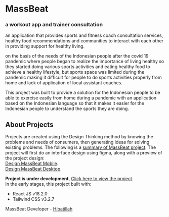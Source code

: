 # MassBeat
### a workout app and trainer consultation

an application that provides sports and fitness coach consultation services, healthy food recommendations and communities to interact with each other in providing support for healthy living.

on the basis of the needs of the Indonesian people after the covid 19 pandemic where people began to realize the importance of living healthy so they started doing various sports activities and eating healthy food to achieve a healthy lifestyle, but sports space was limited during the pandemic making it difficult for people to do sports activities properly from home and lack of application of local assistant coaches.

This project was built to provide a solution for the Indonesian people to be able to exercise easily from home during a pandemic with an application based on the Indonesian language so that it makes it easier for the Indonesian people to understand the sports they are doing.<br>

## About Projects

Projects are created using the Design Thinking method by knowing the problems and needs of consumers, then generating ideas for solving existing problems. The following is a [summary of MassBeat project](https://www.behance.net/gallery/162029955/MassBeat-Aplikasi-Workout-Dan-Konsultasi-Trainer). The project will first do an interface design using figma, along with a preview of the project design:<br> 
[Design MassBeat Mobile](https://www.figma.com/proto/5jYtHgzCiSNgocCWvUKgCx/MassBeat?node-id=1-2&scaling=scale-down&starting-point-node-id=603%3A31600&show-proto-sidebar=1).<br> [Design MassBeat Desktop](https://www.figma.com/proto/5jYtHgzCiSNgocCWvUKgCx/MassBeat?node-id=1-16&scaling=scale-down&starting-point-node-id=603%3A56655&show-proto-sidebar=1).

**Project is under development**, [Click here to view the project](https://hibatillah.github.io/massbeat/). <br />
In the early stages, this project built with:
* React JS v18.2.0
* Tailwind CSS v3.2.7

MassBeat Developer - [Hibatillah](https://github.com/hibatillah)
